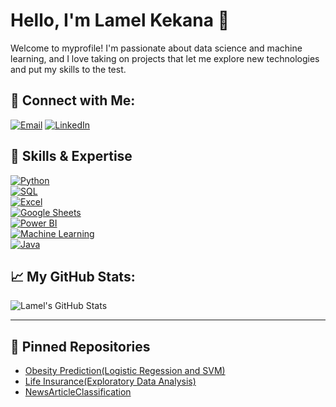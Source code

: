 # Hello, I'm Lamel Kekana 👋

Welcome to myprofile! I'm passionate about data science and machine learning, and I love taking on projects that let me explore new technologies and put my skills to the test.

## 🔗 Connect with Me:
[![Email](https://img.shields.io/badge/Lamel466@gmail.com-D14836?style=flat&logo=gmail&logoColor=white)](mailto:Lamel466@gmail.com)
[![LinkedIn](https://img.shields.io/badge/LinkedIn-blue?style=flat&logo=linkedin)](www.linkedin.com/in/lamel-kekana-990932142) 

## 🚀 Skills & Expertise

[![Python](https://img.shields.io/badge/Python-3776AB?style=flat&logo=python&logoColor=white)](https://www.python.org/)  
[![SQL](https://img.shields.io/badge/SQL-4479A1?style=flat&logo=postgresql&logoColor=white)](https://www.postgresql.org/)  
[![Excel](https://img.shields.io/badge/Excel-217346?style=flat&logo=microsoft-excel&logoColor=white)](https://www.microsoft.com/en-us/microsoft-365/excel)  
[![Google Sheets](https://img.shields.io/badge/Google%20Sheets-34A853?style=flat&logo=google-sheets&logoColor=white)](https://www.google.com/sheets/about/)  
[![Power BI](https://img.shields.io/badge/PowerBI-F2C811?style=flat&logo=power-bi&logoColor=black)](https://powerbi.microsoft.com/)  
[![Machine Learning](https://img.shields.io/badge/Machine%20Learning-009688?style=flat&logo=scikitlearn&logoColor=white)](https://scikit-learn.org/)  
[![Java](https://img.shields.io/badge/Java-ED8B00?style=flat&logo=openjdk&logoColor=white)](https://www.java.com/)  


  
## 📈 My GitHub Stats:
![Lamel's GitHub Stats](https://github-readme-stats.vercel.app/api?username=lamelkekana&show_icons=true&hide_title=true)

---

## 📌 Pinned Repositories

- [Obesity Prediction(Logistic Regession and SVM)]([https://github.com/username/repository-name](https://github.com/lamelkekana/Obesity_Prediction))
- [Life Insurance(Exploratory Data Analysis)]([https://github.com/username/another-repository](https://github.com/lamelkekana/Life-Insurance-Exploratory-Data-Analysis))
- [NewsArticleClassification]([[https://github.com/username/another-repository](https://github.com/lamelkekana/Life-Insurance-Exploratory-Data-Analysis)](https://github.com/lamelkekana/Team3_NewsArticleClassificationProject))
